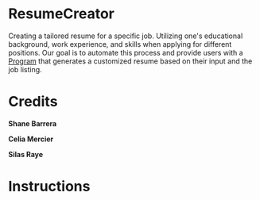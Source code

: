 # ResumeCreator
Creating a tailored resume for a specific job. Utilizing one's educational background, work experience, and skills when applying for different positions. 
Our goal is to automate this process and provide users with a [Program](https://docs.google.com/document/d/1no8bt4Vl_ngE7u_FqTtYrcEvz9cRQZMV-iriTJQQ_Ic/edit?usp=sharing) that generates a customized resume based on their input and the job listing.

# Credits 
**Shane Barrera**

**Celia Mercier**

**Silas Raye**


# Instructions
